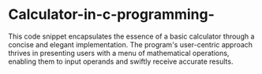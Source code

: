 # Calculator-in-c-programming-
This code snippet encapsulates the essence of a basic calculator through a concise and elegant implementation. The program's user-centric approach thrives in presenting users with a menu of mathematical operations, enabling them to input operands and swiftly receive accurate results.
